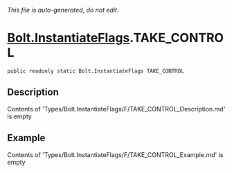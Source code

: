 *This file is auto-generated, do not edit.*

# [Bolt.InstantiateFlags](Types/Bolt.InstantiateFlags.md).TAKE_CONTROL
`public readonly static Bolt.InstantiateFlags TAKE_CONTROL`
## Description
Contents of 'Types/Bolt.InstantiateFlags/F/TAKE_CONTROL_Description.md' is empty
## Example
Contents of 'Types/Bolt.InstantiateFlags/F/TAKE_CONTROL_Example.md' is empty
